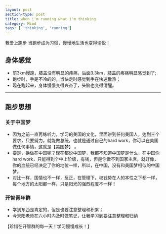 ```yaml
---
layout: post
section-type: post
title: when i'm running what i'm thinking
category: Mind
tags: [ 'thinking', 'running']
---
```

我爱上跑步
当跑步成为习惯，慢慢地生活也变得愉悦！

## 身体感觉

* 前3km慢跑，膝盖没有明显的疼痛，后面3.3km，膝盖的疼痛明显感觉到了;
* 跑步时，手是不冷的的，当快走时感觉到手在快速散热；
* 现在跑起来，身体慢慢变得兴奋了，头脑也变得清醒。

***

## 跑步思想

### 关于中国梦

* 因为之前一直再练听力，学习的美国的文化，里面讲到任何美国人，达到三个要求，只要努力，就能做总统，也就是通过自己的hard work，你可以在美国做任何事情，这就是【美国梦】 。
* 要是，换做在中国呢？现在都说中国梦，我都不知道中国梦是什么，在中国你hard work，只能得到个中上阶级，有钱，但是你做不到国家主席，就好像，你的血统已经决定了你的地位一样，所以，在中国，没有和美国梦相似的中国梦。
* 对比一样，国情也不一样，反正，在管理下，权钱势在人的本性之下都一样，每个地方的太阳都一样，只是阳光的强烈程度不一样！

### 开智青年群

* 学到东西是肯定的，但是也要注意整理和积累；
* 今天阳老师在六小时内及时做笔记，让我学习到要注意整理和归纳

【珍惜在开智群的每一天！学习慢慢成长！】